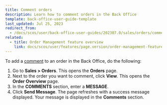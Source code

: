 ```yaml
---
title: Comment orders
description: Learn how to comment orders in the Back Office
template: back-office-user-guide-template
last_updated: Jul 25, 2023
redirect_from:
  - /docs/scos/user/back-office-user-guides/202307.0/sales/orders/commenting-orders.html
related:
  - title: Order Management feature overview
    link: docs/scos/user/features/page.version/order-management-feature-overview/order-management-feature-overview.html
---
```


To add a [comment](/docs/scos/user/features/{{page.version}}/comments-feature-overview.html) to an order in the Back Office, do the following:

1. Go to **Sales&nbsp;<span aria-label="and then">></span> Orders**.
    This opens the **Orders** page.
2. Next to the order you want to comment, click **View**.
    This opens the **Order Overview** page.
3. In the **COMMENTS** section, enter a **MESSAGE**.
4. Click **Send Message**.
The page refreshes with a success message displayed. Your message is displayed in the **Comments** section.
